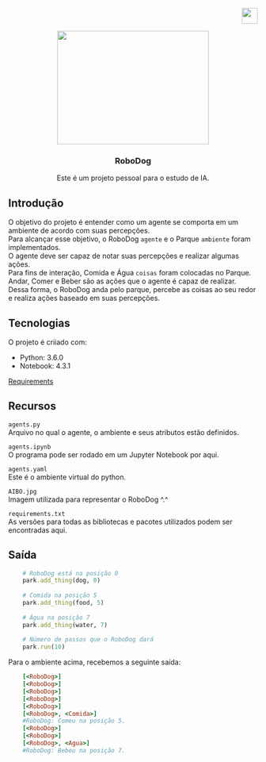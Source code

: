 <p align="right">
  <a>
    <img src="https://cdn-icons-png.flaticon.com/512/3909/3909370.png" width="32" height="32">
  </a>
</p>


<p align="center">
  <a>
    <img src="https://media.istockphoto.com/vectors/isometric-set-of-techno-robot-dog-vector-id685800642?k=20&m=685800642&s=612x612&w=0&h=bkQRhsBP-vYvqepWaMDS0SaPHR2tKjgjlSk46K7iaM8=" width="306" height="229">
  </a>
</p>

<h3 align="center">RoboDog</h3>

<p align="center">
  Este é um projeto pessoal para o estudo de IA.
</p>

## Introdução
O objetivo do projeto é entender como um agente se comporta em um ambiente de acordo com suas percepções.<br>
Para alcançar esse objetivo, o RoboDog ```agente``` e o Parque ```ambiente``` foram implementados.<br>
O agente deve ser capaz de notar suas percepções e realizar algumas ações.<br>
Para fins de interação, Comida e Água ```coisas``` foram colocadas no Parque.<br>
Andar, Comer e Beber são as ações que o agente é capaz de realizar. <br>
Dessa forma, o RoboDog anda pelo parque, percebe as coisas ao seu redor e realiza ações baseado em suas percepções.<br>

## Tecnologias
O projeto é criiado com:
* Python: 3.6.0
* Notebook: 4.3.1

<a href="https://github.com/SavioCastellar/RoboDog/blob/main/requirements.txt">Requirements</a>

## Recursos
```agents.py```<br />
Arquivo no qual o agente, o ambiente e seus atributos estão definidos.

```agents.ipynb```<br />
O programa pode ser rodado em um Jupyter Notebook por aqui.

```agents.yaml```<br />
Este é o ambiente virtual do python.

```AIBO.jpg```<br />
Imagem utilizada para representar o RoboDog ^.^

```requirements.txt```<br />
As versões para todas as bibliotecas e pacotes utilizados podem ser encontradas aqui.

## Saída
``` Ruby
    # RoboDog está na posição 0
    park.add_thing(dog, 0)
    
    # Comida na posição 5
    park.add_thing(food, 5)
    
    # Água na posição 7
    park.add_thing(water, 7)
    
    # Número de passos que o RoboDog dará
    park.run(10)
```

Para o ambiente acima, recebemos a seguinte saída:

``` Ruby
    [<RoboDog>]
    [<RoboDog>]
    [<RoboDog>]
    [<RoboDog>]
    [<RoboDog>]
    [<RoboDog>, <Comida>]
    #RoboDog: Comeu na posição 5.
    [<RoboDog>]
    [<RoboDog>]
    [<RoboDog>, <Agua>]
    #RoboDog: Bebeu na posição 7.
```
